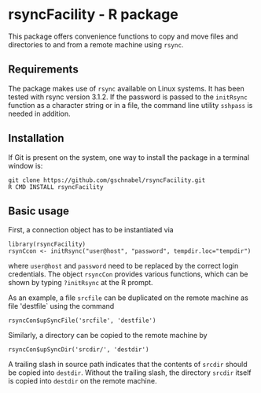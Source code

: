 # rsyncFacility - R package

This package offers convenience functions to copy and move
files and directories to and from a remote machine 
using `rsync`.

## Requirements
The package makes use of `rsync` available on Linux systems.
It has been tested with rsync version 3.1.2.
If the password is passed to the `initRsync` function 
as a character string or in a file, the command line
utility `sshpass` is needed in addition.

## Installation

If Git is present on the system, one way to install the package in a terminal window is:

```
git clone https://github.com/gschnabel/rsyncFacility.git
R CMD INSTALL rsyncFacility
```

## Basic usage

First, a connection object has to be instantiated via
```
library(rsyncFacility)
rsynCcon <- initRsync("user@host", "password", tempdir.loc="tempdir")
```
where `user@host` and `password` need to be replaced by the correct login credentials.
The object `rsyncCon` provides various functions, which can be shown by
typing `?initRsync` at the R prompt.

As an example, a file `srcfile` can be duplicated on the remote machine as file 'destfile`
using the command
```
rsyncCon$upSyncFile('srcfile', 'destfile')
```
Similarly, a directory can be copied to the remote machine by
```
rsyncCon$upSyncDir('srcdir/', 'destdir')
```
A trailing slash in source path indicates that the contents of `srcdir` should be copied
into `destdir`.
Without the trailing slash, the directory `srcdir` itself is copied into `destdir` on the
remote machine.


